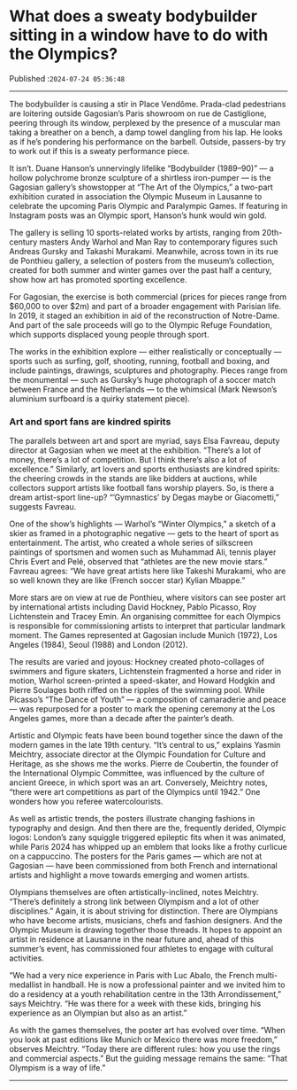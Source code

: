 # What does a sweaty bodybuilder sitting in a window have to do with the Olympics?

Published :`2024-07-24 05:36:48`

---

The bodybuilder is causing a stir in Place Vendôme. Prada-clad pedestrians are loitering outside Gagosian’s Paris showroom on rue de Castiglione, peering through its window, perplexed by the presence of a muscular man taking a breather on a bench, a damp towel dangling from his lap. He looks as if he’s pondering his performance on the barbell. Outside, passers-by try to work out if this is a sweaty performance piece.

It isn’t. Duane Hanson’s unnervingly lifelike “Bodybuilder (1989–90)” — a hollow polychrome bronze sculpture of a shirtless iron-pumper — is the Gagosian gallery’s showstopper at “The Art of the Olympics,” a two-part exhibition curated in association the Olympic Museum in Lausanne to celebrate the upcoming Paris Olympic and Paralympic Games. If featuring in Instagram posts was an Olympic sport, Hanson’s hunk would win gold.

The gallery is selling 10 sports-related works by artists, ranging from 20th-century masters Andy Warhol and Man Ray to contemporary figures such Andreas Gursky and Takashi Murakami. Meanwhile, across town in its rue de Ponthieu gallery, a selection of posters from the museum’s collection, created for both summer and winter games over the past half a century, show how art has promoted sporting excellence.

For Gagosian, the exercise is both commercial (prices for pieces range from $60,000 to over $2m) and part of a broader engagement with Parisian life. In 2019, it staged an exhibition in aid of the reconstruction of Notre-Dame. And part of the sale proceeds will go to the Olympic Refuge Foundation, which supports displaced young people through sport.

The works in the exhibition explore — either realistically or conceptually — sports such as surfing, golf, shooting, running, football and boxing, and include paintings, drawings, sculptures and photography. Pieces range from the monumental — such as Gursky’s huge photograph of a soccer match between France and the Netherlands — to the whimsical (Mark Newson’s aluminium surfboard is a quirky statement piece).

### Art and sport fans are kindred spirits

The parallels between art and sport are myriad, says Elsa Favreau, deputy director at Gagosian when we meet at the exhibition. “There’s a lot of money, there’s a lot of competition. But I think there’s also a lot of excellence.” Similarly, art lovers and sports enthusiasts are kindred spirits: the cheering crowds in the stands are like bidders at auctions, while collectors support artists like football fans worship players. So, is there a dream artist-sport line-up? “’Gymnastics’ by Degas maybe or Giacometti,” suggests Favreau.

One of the show’s highlights — Warhol’s “Winter Olympics,” a sketch of a skier as framed in a photographic negative — gets to the heart of sport as entertainment. The artist, who created a whole series of silkscreen paintings of sportsmen and women such as Muhammad Ali, tennis player Chris Evert and Pelé, observed that “athletes are the new movie stars.” Favreau agrees: “We have great artists here like Takeshi Murakami, who are so well known they are like (French soccer star) Kylian Mbappe.”

More stars are on view at rue de Ponthieu, where visitors can see poster art by international artists including David Hockney, Pablo Picasso, Roy Lichtenstein and Tracey Emin. An organising committee for each Olympics is responsible for commissioning artists to interpret that particular landmark moment. The Games represented at Gagosian include Munich (1972), Los Angeles (1984), Seoul (1988) and London (2012).

The results are varied and joyous: Hockney created photo-collages of swimmers and figure skaters, Lichtenstein fragmented a horse and rider in motion, Warhol screen-printed a speed-skater, and Howard Hodgkin and Pierre Soulages both riffed on the ripples of the swimming pool. While Picasso’s “The Dance of Youth” — a composition of camaraderie and peace — was repurposed for a poster to mark the opening ceremony at the Los Angeles games, more than a decade after the painter’s death.

Artistic and Olympic feats have been bound together since the dawn of the modern games in the late 19th century. “It’s central to us,” explains Yasmin Meichtry, associate director at the Olympic Foundation for Culture and Heritage, as she shows me the works. Pierre de Coubertin, the founder of the International Olympic Committee, was influenced by the culture of ancient Greece, in which sport was an art. Conversely, Meichtry notes, “there were art competitions as part of the Olympics until 1942.” One wonders how you referee watercolourists.

As well as artistic trends, the posters illustrate changing fashions in typography and design. And then there are the, frequently derided, Olympic logos: London’s zany squiggle triggered epileptic fits when it was animated, while Paris 2024 has whipped up an emblem that looks like a frothy curlicue on a cappuccino. The posters for the Paris games — which are not at Gagosian — have been commissioned from both French and international artists and highlight a move towards emerging and women artists.

Olympians themselves are often artistically-inclined, notes Meichtry. “There’s definitely a strong link between Olympism and a lot of other disciplines.” Again, it is about striving for distinction. There are Olympians who have become artists, musicians, chefs and fashion designers. And the Olympic Museum is drawing together those threads. It hopes to appoint an artist in residence at Lausanne in the near future and, ahead of this summer’s event, has commissioned four athletes to engage with cultural activities.

“We had a very nice experience in Paris with Luc Abalo, the French multi-medallist in handball. He is now a professional painter and we invited him to do a residency at a youth rehabilitation centre in the 13th Arrondissement,” says Meichtry. “He was there for a week with these kids, bringing his experience as an Olympian but also as an artist.”

As with the games themselves, the poster art has evolved over time. “When you look at past editions like Munich or Mexico there was more freedom,” observes Meichtry. “Today there are different rules: how you use the rings and commercial aspects.” But the guiding message remains the same: “That Olympism is a way of life.”

---

